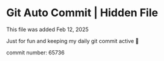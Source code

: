 # Git Auto Commit | Hidden File

This file was added Feb 12, 2025

Just for fun and keeping my daily git commit active 🤪

commit number: 65736
